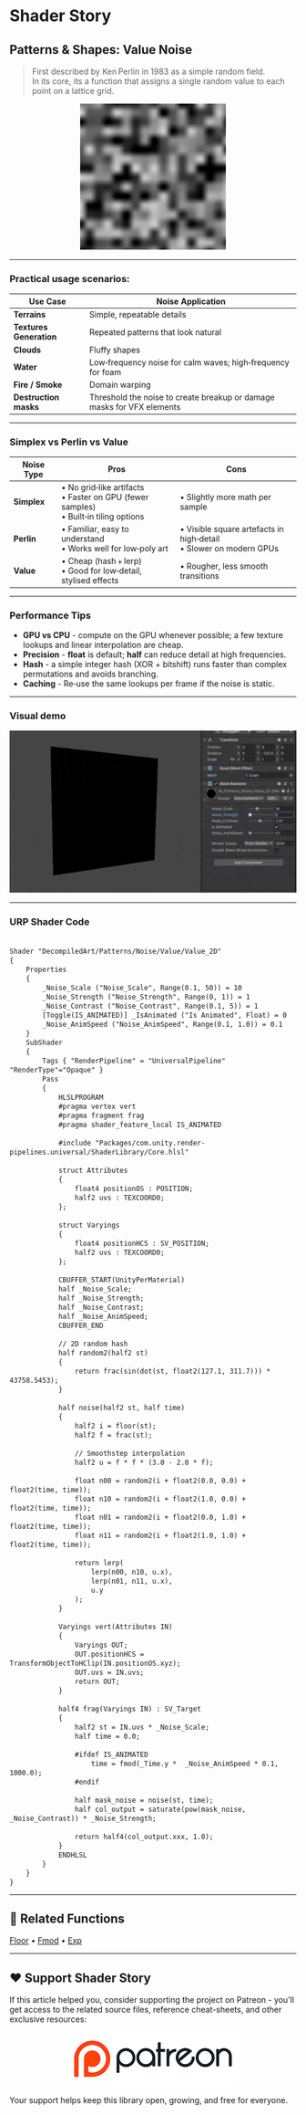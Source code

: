 # Shader Story

## Patterns & Shapes: Value Noise

> First described by Ken Perlin in 1983 as a simple random field.  
In its core, its a function that assigns a single random value to each point on a lattice grid.  


<p align="center">
<img src="https://github.com/DeGGeD/ShaderStory/blob/main/Resources/Images/Chapters/Patterns/Noises/DA_Patterns_Noises_Value_Demo_01.png" alt="Shader Story: Patterns - Value Noise" title="Shader Story: Patterns - Value Noise">
</p>

---
### Practical usage scenarios:  

| Use Case | Noise Application |
|-----|------------------|
| **Terrains** | Simple, repeatable details | 
| **Textures Generation** | Repeated patterns that look natural |
| **Clouds** | Fluffy shapes |
| **Water** | Low‑frequency noise for calm waves; high‑frequency for foam |
| **Fire / Smoke** | Domain warping |
| **Destruction masks** | Threshold the noise to create breakup or damage masks for VFX elements |

---

### Simplex vs Perlin vs Value

| Noise Type | Pros | Cons |
|------------|------|------|
| **Simplex** | • No grid‑like artifacts<br>• Faster on GPU (fewer samples)<br>• Built‑in tiling options | • Slightly more math per sample |
| **Perlin** | • Familiar, easy to understand<br>• Works well for low‑poly art | • Visible square artefacts in high‑detail<br>• Slower on modern GPUs |
| **Value** | • Cheap (hash + lerp)<br>• Good for low‑detail, stylised effects | • Rougher, less smooth transitions |

---

### Performance Tips
- **GPU vs CPU** - compute on the GPU whenever possible; a few texture lookups and linear interpolation are cheap.  
- **Precision** - **float** is default; **half** can reduce detail at high frequencies.  
- **Hash** - a simple integer hash (XOR + bitshift) runs faster than complex permutations and avoids branching.   
- **Caching** - Re‑use the same lookups per frame if the noise is static.

---

### Visual demo

<p align="center">
<img src="https://github.com/DeGGeD/ShaderStory/blob/main/Resources/Images/Chapters/Patterns/Noises/DA_Patterns_Noises_Value_Demo_01.gif" alt="Shader Story: Patterns - Value Noise" title="Shader Story: Patterns - Value Noise">
</p>

---
### URP Shader Code

```hlsl

Shader "DecompiledArt/Patterns/Noise/Value/Value_2D"
{
    Properties
    {
        _Noise_Scale ("Noise_Scale", Range(0.1, 50)) = 10
        _Noise_Strength ("Noise_Strength", Range(0, 1)) = 1
        _Noise_Contrast ("Noise_Contrast", Range(0.1, 5)) = 1
        [Toggle(IS_ANIMATED)] _IsAnimated ("Is Animated", Float) = 0
        _Noise_AnimSpeed ("Noise_AnimSpeed", Range(0.1, 1.0)) = 0.1
    }
    SubShader
    {
        Tags { "RenderPipeline" = "UniversalPipeline" "RenderType"="Opaque" }
        Pass
        {
            HLSLPROGRAM
            #pragma vertex vert
            #pragma fragment frag
            #pragma shader_feature_local IS_ANIMATED
            
            #include "Packages/com.unity.render-pipelines.universal/ShaderLibrary/Core.hlsl"

            struct Attributes
            {
                float4 positionOS : POSITION;
                half2 uvs : TEXCOORD0;
            };

            struct Varyings
            {
                float4 positionHCS : SV_POSITION;
                half2 uvs : TEXCOORD0;
            };

            CBUFFER_START(UnityPerMaterial)
            half _Noise_Scale;
            half _Noise_Strength;
            half _Noise_Contrast;
            half _Noise_AnimSpeed;
            CBUFFER_END

            // 2D random hash
            half random2(half2 st)
            {
                return frac(sin(dot(st, float2(127.1, 311.7))) * 43758.5453);
            }

            half noise(half2 st, half time)
            {
                half2 i = floor(st);
                half2 f = frac(st);
                
                // Smoothstep interpolation
                half2 u = f * f * (3.0 - 2.0 * f);
                
                float n00 = random2(i + float2(0.0, 0.0) + float2(time, time));
                float n10 = random2(i + float2(1.0, 0.0) + float2(time, time));
                float n01 = random2(i + float2(0.0, 1.0) + float2(time, time));
                float n11 = random2(i + float2(1.0, 1.0) + float2(time, time));

                return lerp(
                    lerp(n00, n10, u.x),
                    lerp(n01, n11, u.x),
                    u.y
                );
            }

            Varyings vert(Attributes IN)
            {
                Varyings OUT;
                OUT.positionHCS = TransformObjectToHClip(IN.positionOS.xyz);
                OUT.uvs = IN.uvs;
                return OUT;
            }

            half4 frag(Varyings IN) : SV_Target
            {
                half2 st = IN.uvs * _Noise_Scale;
                half time = 0.0;
                
                #ifdef IS_ANIMATED
                    time = fmod(_Time.y *  _Noise_AnimSpeed * 0.1, 1000.0);
                #endif

                half mask_noise = noise(st, time);
                half col_output = saturate(pow(mask_noise, _Noise_Contrast)) * _Noise_Strength;
                
                return half4(col_output.xxx, 1.0);
            }
            ENDHLSL
        }
    }
}
```

---

## 🔗 Related Functions

[Floor](https://github.com/DeGGeD/ShaderStory/blob/main/Chapters/CommonFunctions/Floor.md) • [Fmod](https://github.com/DeGGeD/ShaderStory/blob/main/Chapters/CommonFunctions/Fmod.md) • [Exp](https://github.com/DeGGeD/ShaderStory/blob/main/Chapters/CommonFunctions/Exp.md)

---

## ❤️ Support Shader Story

If this article helped you, consider supporting the project on Patreon - you'll get access to the related source files, reference cheat-sheets, and other exclusive resources:

<p align="center">
  <a href="https://www.patreon.com/decompiled_art" target="_blank">
    <img src="https://github.com/DeGGeD/ShaderStory/blob/main/Resources/Images/Github/ShaderStory_Github_Patreon.jpg" alt="DecompiledArt on Patreon">
  </a>
</p>

Your support helps keep this library open, growing, and free for everyone.

